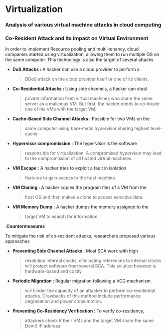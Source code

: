 # Virtualization

### Analysis of various virtual machine attacks in cloud computing

### Co-Resident Attack and its impact on Virtual Environment

In order to implement Resource pooling and multi-tenancy, cloud
companies started using virtualization, allowing them to run multiple OS
on the same computer. This technology is also the target of several
attacks

-   **DoS Attacks :** A hacker can use a cloud provider to perform a
    > DDoS attack on the cloud provider itself or one of its clients.

-   **Co-Residential Attacks :** Using side channels, a hacker can steal
    > private information from virtual machines who share the same
    > server as a malicious VM. But first, the hacker needs to co-locate
    > one of his VMs with the target VM.

-   **Cache-Based Side Channel Attacks :** Possible for two VMs on the
    > same computer using bare-metal hypervisor sharing highest
    > level-cache

-   **Hypervisor compromission :** The hypervisor is the software
    > responsible for virtualization. A compromised hypervisor may lead
    > to the compromission of all hosted virtual machines.

-   **VM Escape :** A hacker tries to exploit a fault in isolation
    > features to gain access to the host machine.

-   **VM Cloning :** A hacker copies the program files of a VM from the
    > host OS and then makes a clone to access sensitive data.

-   **VM Memory Dump :** A hacker dumps the memory assigned to the
    > target VM to search for information.

.**Countermeasures**

To mitigate the risk of co-resident attacks, researchers proposed
various approaches

-   **Preventing Side Channel Attacks :** Most SCA work with high
    > resolution internal clocks, eliminating references to internal
    > clocks will protect software from several SCA. This solution
    > however is hardware-based and costly

-   **Periodic Migration :** Regular migration following a VCG mechanism
    > will hinder the capacity of an attacker to perform co-residential
    > attacks. Drawbacks of this method include performance degradation
    > and power consumption.

-   **Preventing Co-Residency Verification :** To verify co-residency,
    > attackers check if their VMs and the target VM share the same Dom0
    > IP address.
